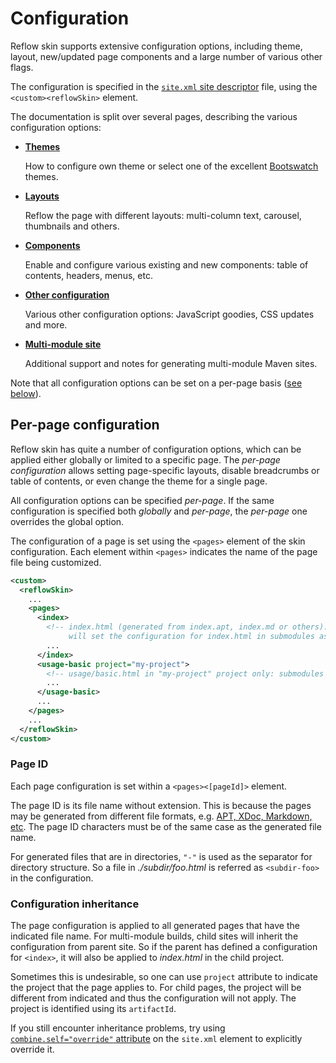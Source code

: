# Configuration

Reflow skin supports extensive configuration options, including theme, layout, new/updated
page components and a large number of various other flags.

The configuration is specified in the [`site.xml` site descriptor][site-xml] file,
using the `<custom><reflowSkin>` element.

The documentation is split over several pages, describing the various configuration options:

- **[Themes]( #themes-index )**

    How to configure own theme or select one of the excellent [Bootswatch][bootswatch] themes.
- **[Layouts]( #layouts.html )**

    Reflow the page with different layouts: multi-column text, carousel, thumbnails and others.
- **[Components]( #components.html )**

    Enable and configure various existing and new components: table of contents, headers, menus,
    etc.
- **[Other configuration]( #misc.html )**

    Various other configuration options: JavaScript goodies, CSS updates and more.
- **[Multi-module site]( #multi-module.html )**

    Additional support and notes for generating multi-module Maven sites.

Note that all configuration options can be set on a per-page basis
([see below](#config_toc_per-page_configuration)).

## Per-page configuration

Reflow skin has quite a number of configuration options, which can be applied either globally or
limited to a specific page. The _per-page configuration_ allows setting page-specific layouts,
disable breadcrumbs or table of contents, or even change the theme for a single page.

All configuration options can be specified _per-page_. If the same configuration is specified
both _globally_ and _per-page_, the _per-page_ one overrides the global option.

The configuration of a page is set using the `<pages>` element of the skin configuration.
Each element within `<pages>` indicates the name of the page file being customized.

```xml
<custom>
  <reflowSkin>
    ...
    <pages>
      <index>
        <!-- index.html (generated from index.apt, index.md or others):
             will set the configuration for index.html in submodules as well. -->
        ...
      </index>
      <usage-basic project="my-project">
        <!-- usage/basic.html in "my-project" project only: submodules will not inherit -->
        ...
      </usage-basic>
      ...
    </pages>
    ...
  </reflowSkin>
</custom>
```


### Page ID

Each page configuration is set within a `<pages><[pageId]>` element.
    
The page ID is its file name without extension. This is because the pages may be generated
from different file formats, e.g. [APT, XDoc, Markdown, etc][doxia-formats]. The page ID
characters must be of the same case as the generated file name.
    
For generated files that are in directories, `"-"` is used as the separator for directory
structure. So a file in _./subdir/foo.html_ is referred as `<subdir-foo>` in the
configuration.


### Configuration inheritance

The page configuration is applied to all generated pages that have the indicated file name.
For multi-module builds, child sites will inherit the configuration from parent site.
So if the parent has defined a configuration for `<index>`, it will also be applied to
_index.html_ in the child project.
    
Sometimes this is undesirable, so one can use `project` attribute to indicate the project
that the page applies to. For child pages, the project will be different from indicated
and thus the configuration will not apply. The project is identified using its `artifactId`.

If you still encounter inheritance problems, try using
[`combine.self="override"` attribute][mvn-merge] on the `site.xml` element to explicitly override
it.


[doxia-formats]: http://maven.apache.org/doxia/references/index.html
[site-xml]: http://maven.apache.org/doxia/doxia-sitetools/doxia-decoration-model/decoration.html
[bootswatch]: http://bootswatch.com
[mvn-merge]: http://www.sonatype.com/people/2011/01/maven-how-to-merging-plugin-configuration-in-complex-projects/
